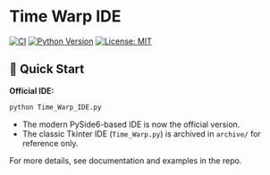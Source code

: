 # Time Warp IDE

[![CI](https://github.com/James-HoneyBadger/Time_Warp/actions/workflows/ci.yml/badge.svg?branch=main)](https://github.com/James-HoneyBadger/Time_Warp/actions/workflows/ci.yml)
[![Python Version](https://img.shields.io/badge/python-3.11+-blue.svg)](https://www.python.org/downloads/)
[![License: MIT](https://img.shields.io/badge/License-MIT-yellow.svg)](https://opensource.org/licenses/MIT)

## 🚀 Quick Start

**Official IDE:**

```bash
python Time_Warp_IDE.py
```

- The modern PySide6-based IDE is now the official version.
- The classic Tkinter IDE (`Time_Warp.py`) is archived in `archive/` for reference only.

For more details, see documentation and examples in the repo.
